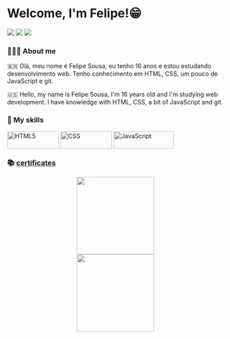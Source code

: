 # Welcome, I'm Felipe!😁
<a href="https://www.github.com/ulipese"><img src="https://img.shields.io/badge/GitHub-100000?style=for-the-badge&logo=github&logoColor=white" target="_blank"></a>
<a href="mailto:felipe.sousa4030@gmail.com"><img src="https://img.shields.io/badge/Gmail-D14836?style=for-the-badge&logo=gmail&logoColor=white" target="_blank"></a>
<a href="https://www.linkedin.com/in/felipe-sousa-0311491b3/" target="blank"><img src="https://img.shields.io/badge/-LinkedIn-%230077B5?style=for-the-badge&logo=linkedin&logoColor=white" target="blank"></a> 

### 🧑🏽‍💻 About me
<p>
🇧🇷 Olá, meu nome é Felipe Sousa, eu tenho 16 anos e estou estudando desenvolvimento web. Tenho conhecimento em HTML, CSS, um pouco de JavaScript e git.

🇺🇸 Hello, my name is Felipe Sousa, I'm 16 years old and I'm studying web development. I have knowledge with HTML, CSS, a bit of JavaScript and git.
</p>

### 🧠 My skills

<p>
<img align="center" src="https://img.shields.io/badge/HTML5-E34F26?style=for-the-badge&logo=html5&logoColor=white" alt="HTML5" height="40em" width="120em" />
<img align="center" src="https://img.shields.io/badge/CSS3-1572B6?style=for-the-badge&logo=css3&logoColor=white" alt="CSS" height="40em" width="120em" />
<img align="center" src="https://img.shields.io/badge/JavaScript-323330?style=for-the-badge&logo=javascript&logoColor=F7DF1E" alt="JavaScript" height="40em" width="140em" />
<!--
<img align="center" src="https://img.shields.io/badge/Sass-CC6699?style=for-the-badge&logo=sass&logoColor=white" alt="Sass" height="45em" width="120em" />
<img align="center" src="https://img.shields.io/badge/React-20232A?style=for-the-badge&logo=react&logoColor=61DAFB" alt="React" height="45em" width="120em" />
<img align="center" src="https://img.shields.io/badge/Redux-593D88?style=for-the-badge&logo=redux&logoColor=white" alt="Redux" height="45em" width="120em" />
<img align="center" src="https://img.shields.io/badge/styled--components-DB7093?style=for-the-badge&logo=styled-components&logoColor=white" alt="Styled Components" 
height="45em" width="140em" />
-->
<!--<img align="center" src="" alt="FIGMA" height="45em" width="120em" />-->
</p>

### 📚 [certificates](https://drive.google.com/)

<div align="center">
  <a href="https://github.com/ulipese">
  <img height="180em" src="https://github-readme-stats.vercel.app/api?username=ulipese&show_icons=true&theme=dracula&include_all_commits=true&count_private=true" /> <br>
  <img height="180em" src="https://github-readme-stats.vercel.app/api/top-langs/?username=ulipese&layout=compact&langs_count=7&theme=dracula" />
</div>



